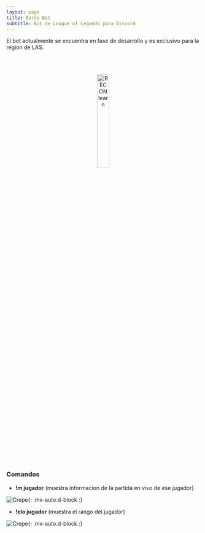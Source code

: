 ```yaml
---
layout: page
title: Bardo Bot
subtitle: Bot de League of Legends para Discord
---
```

 
 El bot actualmente se encuentra en fase de desarrollo y es exclusivo para la region de LAS.

<br/><br/>

<div style="width:100%;text-align:center;">
<a href="https://discord.com/oauth2/authorize?client_id=692202081150304328&permissions=8&scope=bot" target="_blank" ><img src="https://iili.io/dMbshF.png" alt="RECON learn" width="25%"></a>
</div>

<br/>
<br/>

### Comandos

- **!m jugador** (muestra informacion de la partida en vivo de ese jugador)

![Crepe](https://iili.io/dMDgDX.png){: .mx-auto.d-block :}

- **!elo jugador** (muestra el rango del jugador)

![Crepe](https://iili.io/dMDUNt.png){: .mx-auto.d-block :}



